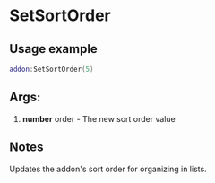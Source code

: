# SetSortOrder

## Usage example
```lua
addon:SetSortOrder(5)
```

## Args:
1. **number** order - The new sort order value

## Notes
Updates the addon's sort order for organizing in lists.
